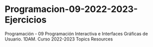 # Programacion-09-2022-2023-Ejercicios
Programación - 09 Programación Interactiva e Interfaces Gráficas de Usuario. 1DAM. Curso 2022-2023  Topics Resources
